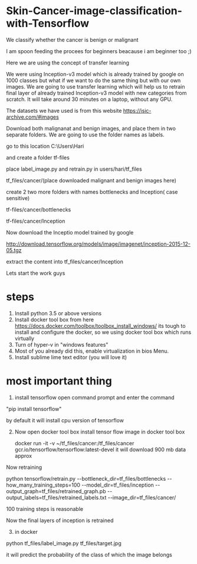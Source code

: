# Skin-Cancer-image-classification-with-Tensorflow
We classify whether the cancer is benign or malignant

I am spoon feeding the procees for beginners beacause i am beginner too ;)

Here we are using the concept of transfer learning

We were using Inception-v3 model which is already trained by google on 1000 classes but what if we want to do the same thing but with our own images. We are going to use transfer learning which will help us to retrain final layer of already trained Inception-v3 model with new categories from scratch. It will take around 30 minutes on a laptop, without any GPU.

The datasets we have used is from this website
https://isic-archive.com/#images

Download both malignanat and benign images, and place them in two separate folders. We are going to use the folder names as labels.

go to this location
C:\Users\Hari

and create a folder tf-files 

place label_image.py and retrain.py in users/hari/tf_files

tf_files/cancer/(place downloaded malignant and benign images here)

create 2 two more folders with names bottlenecks and Inception( case sensitive)

tf-files/cancer/bottlenecks

tf-files/cancer/Inception

Now download the Inceptio model trained by google 

http://download.tensorflow.org/models/image/imagenet/inception-2015-12-05.tgz

extract the content into tf_files/cancer/Inception


Lets start the work guys

# steps

1. Install python 3.5 or above versions
2. Install docker tool box from here https://docs.docker.com/toolbox/toolbox_install_windows/
   its tough to install and configure the docker, so we using docker tool box which runs virtually
3. Turn of hyper-v in "windows features"
4. Most of you already did this, enable virtualization in bios Menu.
5. Install sublime lime text editor (you will love it)

# most important thing

1. install tensorflow
   open command prompt and enter the command 
  
  "pip install tensorflow"
   
   by default it will install cpu version of tensorflow
 
2. Now open docker tool box
   install tensor flow image in docker tool box
   
   docker run -it -v ~/tf_files/cancer:/tf_files/cancer gcr.io/tensorflow/tensorflow:latest-devel
   it will download 900 mb data approx
  
  Now retraining
  
  python tensorflow/retrain.py --bottleneck_dir=tf_files/bottlenecks --how_many_training_steps=100 --model_dir=tf_files/inception --output_graph=tf_files/retrained_graph.pb --output_labels=tf_files/retrained_labels.txt --image_dir=tf_files/cancer/
  
  
 100 training steps is reasonable
  
Now the final layers of inception is retrained

3. in docker

python tf_files/label_image.py tf_files/target.jpg

it will predict the probability of the class of which the image belongs


